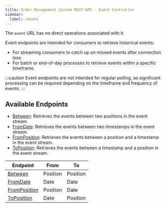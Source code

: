 ```yaml
---
title: Order Management System REST API - Event Controller
sidebar:
  label: /event
---
```


The `event` URL has no direct operations associated with it.

Event endpoints are intended for consumers to retrieve historical events:

* For streaming consumers to catch up on missed events after connection loss.
* For batch or end-of-day processes to retrieve events within a specific timeframe.

:::caution
Event endpoints are not intended for regular polling, as significant processing can be required depending on the timeframe and frequency of events.
:::

## Available Endpoints

* [Between](./between/): Retrieves the events between two positions in the event stream.
* [FromDate](./fromdate/): Retrieves the events between two timestamps in the event stream.
* [FromPosition](./fromposition/): Retrieves the events between a position and a timestamp in the event stream.
* [ToPosition](./toposition/): Retrieves the events between a timestamp and a position in the event stream.

| Endpoint                        | From     | To       |
|---------------------------------|----------|----------|
| [Between](./between/)           | Position | Position |
| [FromDate](./fromdate/)         | Date     | Date     |
| [FromPosition](./fromposition/) | Position | Date     |
| [ToPosition](./toposition/)     | Date     | Position |
